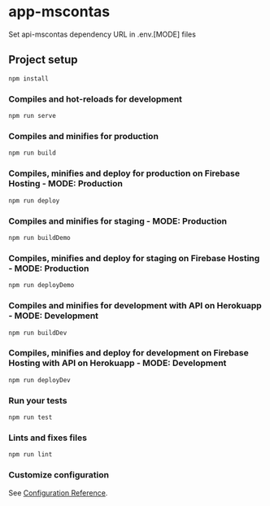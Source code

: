 # app-mscontas

Set api-mscontas dependency URL in .env.[MODE] files

## Project setup
```
npm install
```

### Compiles and hot-reloads for development
```
npm run serve
```

### Compiles and minifies for production
```
npm run build
```

### Compiles, minifies and deploy for production on Firebase Hosting - MODE: Production
```
npm run deploy
```

### Compiles and minifies for staging - MODE: Production
```
npm run buildDemo
```

### Compiles, minifies and deploy for staging on Firebase Hosting - MODE: Production
```
npm run deployDemo
```

### Compiles and minifies for development with API on Herokuapp - MODE: Development
```
npm run buildDev
```

### Compiles, minifies and deploy for development on Firebase Hosting with API on Herokuapp  - MODE: Development
```
npm run deployDev
```

### Run your tests
```
npm run test
```

### Lints and fixes files
```
npm run lint
```

### Customize configuration
See [Configuration Reference](https://cli.vuejs.org/config/).
